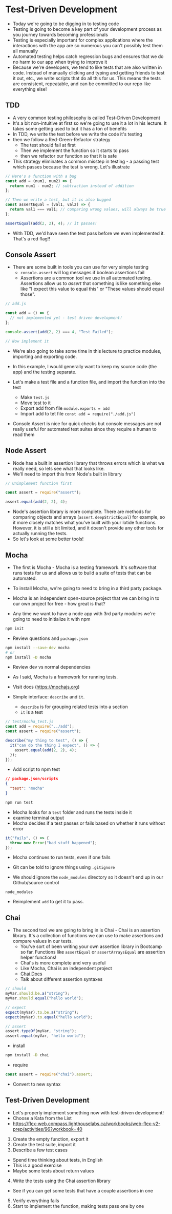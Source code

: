 # Test-Driven Development

- Today we're going to be digging in to testing code
- Testing is going to become a key part of your development process as you journey towards becoming professionals
- Testing is especially important for complex applications where the interactions with the app are so numerous you can't possibly test them all manually
- Automated testing helps catch regression bugs and ensures that we do no harm to our app when trying to improve it
- Because we're developers, we tend to like tests that are also written in code. Instead of manually clicking and typing and getting friends to test it out, etc., we write scripts that do all this for us. This means the tests are consistent, repeatable, and can be committed to our repo like everything else!

## TDD

- A very common testing philosophy is called Test-Driven Development
- It's a bit non-intuitive at first so we're going to use it a lot in his lecture. It takes some getting used to but it has a ton of benefits
- In TDD, we write the test before we write the code it's testing
- then we follow a Red-Green-Refactor strategy
  - The test should fail at first
  - Then we implement the function so it starts to pass
  - then we refactor our function so that it is safe
- This strategy eliminates a common misstep in testing - a passing test which passes because the test is wrong. Let's illustrate

```js
// Here's a function with a bug
const add = (num1, num2) => {
  return num1 - num2; // subtraction instead of addition
};

// Then we write a test, but it is also bugged
const assertEqual = (val1, val2) => {
  return val1 === val1; // comparing wrong values, will always be true
};

assertEqual(add(2, 2), 4); // it passes!
```

- With TDD, we'd have seen the test pass before we even implemented it. That's a red flag!!

## Console Assert

- There are some built in tools you can use for very simple testing
  - `console.assert` will log messages if boolean assertions fail
  - Assertions are a common tool we use in all automated testing. Assertions allow us to _assert_ that something is like something else like "I expect this value to equal this" or "These values should equal those".

```js
// add.js

const add = () => {
  // not implemented yet - test driven development!
};

console.assert(add(2, 2) === 4, "Test Failed");

// Now implement it
```

- We're also going to take some time in this lecture to practice modules, importing and exporting code.
- In this example, I would generally want to keep my source code (the app) and the testing separate.
- Let's make a test file and a function file, and import the function into the test

  - Make `test.js`
  - Move test to it
  - Export add from file `module.exports = add`
  - Import add to tet file `const add = require("./add.js")`

- Console Assert is nice for quick checks but console messages are not really useful for automated test suites since they require a human to read them

## Node Assert

- Node has a built in assertion library that throws errors which is what we really need, so lets see what that looks like.
- We'll need to import this from Node's built in library

```js
// Unimplement function first

const assert = require("assert");

assert.equal(add(2, 2), 4);
```

- Node's assertion library is more complete. There are methods for comparing objects and arrays (`assert.deepStrictEqual`) for example, so it more closely matches what you've built with your lotide functions. However, it is still a bit limited, and it doesn't provide any other tools for actually running the tests.
- So let's look at some better tools!

## Mocha

- The first is Mocha - Mocha is a testing framework. It's software that runs tests for us and allows us to build a suite of tests that can be automated.

- To install Mocha, we're going to need to bring in a third party package.
- Mocha is an independent open-source project that we can bring in to our own project for free - how great is that?
- Any time we want to have a node app with 3rd party modules we're going to need to initialize it with npm

```sh
npm init
```

- Review questions and `package.json`

```sh
npm install --save-dev mocha
# or
npm install -D mocha
```

- Review dev vs normal dependencies

- As I said, Mocha is a framework for running tests.
- Visit docs (https://mochajs.org)
- Simple interface: `describe` and `it`.
  - `describe` is for grouping related tests into a section
  - `it` is a test

```js
// test/mocha_test.js
const add = require("../add");
const assert = require("assert");

describe("my thing to test", () => {
  it("can do the thing I expect", () => {
    assert.equal(add(2, 2), 4);
  });
});
```

- Add script to npm test

```json
// package.json/scripts
{
  "test": "mocha"
}
```

```sh
npm run test
```

- Mocha looks for a `test` folder and runs the tests inside it
- examine terminal output
- Mocha decides if a test passes or fails based on whether it runs without error

```js
it("fails", () => {
  throw new Error("bad stuff happened");
});
```

- Mocha continues to run tests, even if one fails

- Git can be told to ignore things using `.gitignore`
- We should ignore the `node_modules` directory so it doesn't end up in our Github/source control

```
node_modules
```

- Reimplement `add` to get it to pass.

## Chai

- The second tool we are going to bring in is Chai - Chai is an assertion library. It's a collection of functions we can use to make assertions and compare values in our tests.
  - You've sort of been writing your own assertion library in Bootcamp so far. Functions like `assertEqual` or `assertArraysEqual` are assertion helper functions!
  - Chai's is more complete and very useful
  - Like Mocha, Chai is an independent project
  - [Chai Docs](https://www.chaijs.com/api/)
  - Talk about different assertion syntaxes

```js
// should
myVar.should.be.a("string");
myVar.should.equal("hello world");

// expect
expect(myVar).to.be.a("string");
expect(myVar).to.equal("hello world");

// assert
assert.typeOf(myVar, "string");
assert.equal(myVar, "hello world");
```

- install

```sh
npm install -D chai
```

- require

```js
const assert = require("chai").assert;
```

- Convert to new syntax

## Test-Driven Development

- Let's properly implement something now with test-driven development!
- Choose a Kata from the List
- https://flex-web.compass.lighthouselabs.ca/workbooks/web-flex-v2-prep/activities/96?workbook=40

1. Create the empty function, export it
2. Create the test suite, import it
3. Describe a few test cases

- Spend time thinking about tests, in English
- This is a good exercise
- Maybe some tests about return values

4. Write the tests using the Chai assertion library

- See if you can get some tests that have a couple assertions in one

5. Verify everything fails
6. Start to implement the function, making tests pass one by one
